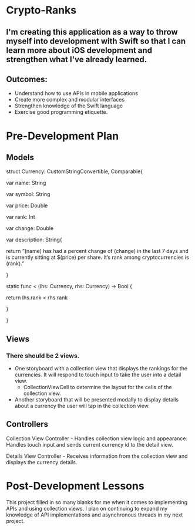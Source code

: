 # Crypto-Ranks
## I'm creating this application as a way to throw myself into development with Swift so that I can learn more about iOS development and strengthen what I've already learned.
## Outcomes:

- Understand how to use APIs in mobile applications
- Create more complex and modular interfaces
- Strengthen knowledge of the Swift language
- Exercise good programming etiquette.
# Pre-Development Plan

## Models

struct Currency: CustomStringConvertible, Comparable{

var name: String

var symbol: String

var price: Double

var rank: Int

var change: Double

var description: String{

return “(name) has had a percent change of (change) in the last 7 days and is currently sitting at $(price) per share. It’s rank among cryptocurrencies is \(rank).”

}

static func < (lhs: Currency, rhs: Currency) → Bool {

return lhs.rank < rhs.rank

}

}

## Views

### There should be 2 views.

- One storyboard with a collection view that displays the rankings for the currencies. It will respond to touch input to take the user into a detail view.
   - CollectionViewCell to determine the layout for the cells of the collection view.
- Another storyboard that will be presented modally to display details about a currency the user will tap in the collection view.

## Controllers

Collection View Controller - Handles collection view logic and appearance. Handles touch input and sends current currency id to the detail view.

Details View Controller - Receives information from the collection view and displays the currency details.

# Post-Development Lessons
This project filled in so many blanks for me when it comes to implementing APIs and using collection views. I plan on continuing to expand my knowledge of API implementations and asynchronous threads in my next project.

